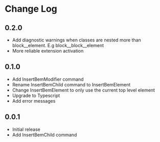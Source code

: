 # Change Log

## 0.2.0

- Add diagnostic warnings when classes are nested more than block__element. E.g block__block__element
- More reliable extension activation

## 0.1.0

- Add InsertBemModifier command
- Rename InsertBemChild command to InsertBemElement
- Change InsertBemElement to only use the current top level element 
- Upgrade to Typescript
- Add error messages


## 0.0.1

- Initial release
- Add InsertBemChild command
